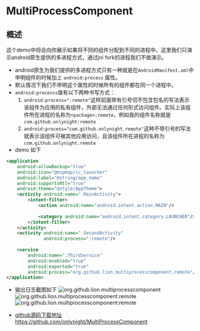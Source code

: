MultiProcessComponent
==============

概述
----

这个demo中将会向你展示如果将不同的组件分配到不同的进程中。这里我们只演示android原生提供的多进程方式，通过jni fork的进程我们不做演示。
+ android原生为我们提供的多进程方式只有一种就是在```AndroidManifest.xml```中申明组件的时候加上 ```android:process``` 属性。
+ 默认情况下我们不申明这个属性的时候所有的组件都在同一个进程中。
+ ```android:processs```值有以下两种书写方式：
	1. ```android:process=":remote"```这样前面带有引号切不包含包名的写法表示该组件为应用的私有组件，外部无法通过任何形式访问组件。实际上该组件所在进程的名称为```<package>:remote```，例如我的组件名称就是```com.github.onlynight:remote```
    2. ```android:process="com.github.onlynight.remote"```这种不带引号的写法就表示该组件可被其他应用访问，且该组件所在进程的名称为```com.github.onlynight.remote```
+ demo 如下

```xml
<application
    android:allowBackup="true"
    android:icon="@mipmap/ic_launcher"
    android:label="@string/app_name"
    android:supportsRtl="true"
    android:theme="@style/AppTheme">
    <activity android:name=".MainActivity">
        <intent-filter>
            <action android:name="android.intent.action.MAIN"/>
    
            <category android:name="android.intent.category.LAUNCHER"/>
        </intent-filter>
    </activity>
    <activity android:name=".SecondActivity"
              android:process=":remote"/>
    
    <service
        android:name=".ThirdService"
        android:enabled="true"
        android:exported="true"
        android:process="org.github.lion.multiprocesscomponent.remote"/>
</application>
```
+ 输出日志截图如下
![org.github.lion.multiprocesscomponent](https://github.com/onlynight/MultiProcessComponent/blob/master/images/org.github.lion.multiprocesscomponent.png)
![org.github.lion.multiprocesscomponent.remote](https://github.com/onlynight/MultiProcessComponent/blob/master/images/org.github.lion.multiprocesscomponent.remote.png)
![org.github.lion.multiprocesscomponent:remote](https://github.com/onlynight/MultiProcessComponent/blob/master/images/org.github.lion.multiprocesscomponent-remote.png)

+ <a href="https://github.com/onlynight/MultiProcessComponent">github源码下载地址https://github.com/onlynight/MultiProcessComponent</a>